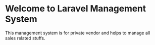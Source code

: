 # Welcome to Laravel Management System 

This management system is for private vendor and helps to manage all sales related stuffs. 

